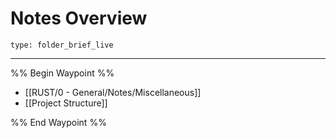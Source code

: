 # Notes Overview
 
```ccard
type: folder_brief_live
```
 
---

%% Begin Waypoint %%
- [[RUST/0 - General/Notes/Miscellaneous]]
- [[Project Structure]]

%% End Waypoint %%